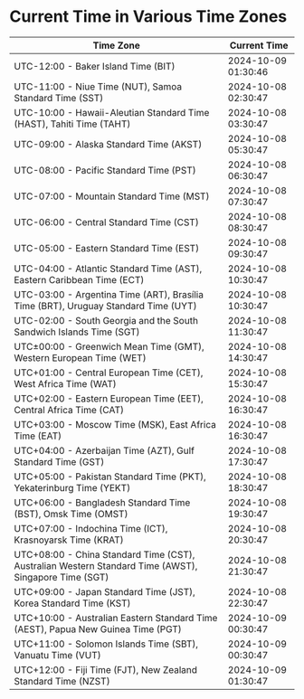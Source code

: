 # Current Time in Various Time Zones

| Time Zone | Current Time |
|-----------|--------------|
| UTC-12:00 - Baker Island Time (BIT) | 2024-10-09 01:30:46 |
| UTC-11:00 - Niue Time (NUT), Samoa Standard Time (SST) | 2024-10-08 02:30:47 |
| UTC-10:00 - Hawaii-Aleutian Standard Time (HAST), Tahiti Time (TAHT) | 2024-10-08 03:30:47 |
| UTC-09:00 - Alaska Standard Time (AKST) | 2024-10-08 05:30:47 |
| UTC-08:00 - Pacific Standard Time (PST) | 2024-10-08 06:30:47 |
| UTC-07:00 - Mountain Standard Time (MST) | 2024-10-08 07:30:47 |
| UTC-06:00 - Central Standard Time (CST) | 2024-10-08 08:30:47 |
| UTC-05:00 - Eastern Standard Time (EST) | 2024-10-08 09:30:47 |
| UTC-04:00 - Atlantic Standard Time (AST), Eastern Caribbean Time (ECT) | 2024-10-08 10:30:47 |
| UTC-03:00 - Argentina Time (ART), Brasília Time (BRT), Uruguay Standard Time (UYT) | 2024-10-08 10:30:47 |
| UTC-02:00 - South Georgia and the South Sandwich Islands Time (SGT) | 2024-10-08 11:30:47 |
| UTC±00:00 - Greenwich Mean Time (GMT), Western European Time (WET) | 2024-10-08 14:30:47 |
| UTC+01:00 - Central European Time (CET), West Africa Time (WAT) | 2024-10-08 15:30:47 |
| UTC+02:00 - Eastern European Time (EET), Central Africa Time (CAT) | 2024-10-08 16:30:47 |
| UTC+03:00 - Moscow Time (MSK), East Africa Time (EAT) | 2024-10-08 16:30:47 |
| UTC+04:00 - Azerbaijan Time (AZT), Gulf Standard Time (GST) | 2024-10-08 17:30:47 |
| UTC+05:00 - Pakistan Standard Time (PKT), Yekaterinburg Time (YEKT) | 2024-10-08 18:30:47 |
| UTC+06:00 - Bangladesh Standard Time (BST), Omsk Time (OMST) | 2024-10-08 19:30:47 |
| UTC+07:00 - Indochina Time (ICT), Krasnoyarsk Time (KRAT) | 2024-10-08 20:30:47 |
| UTC+08:00 - China Standard Time (CST), Australian Western Standard Time (AWST), Singapore Time (SGT) | 2024-10-08 21:30:47 |
| UTC+09:00 - Japan Standard Time (JST), Korea Standard Time (KST) | 2024-10-08 22:30:47 |
| UTC+10:00 - Australian Eastern Standard Time (AEST), Papua New Guinea Time (PGT) | 2024-10-09 00:30:47 |
| UTC+11:00 - Solomon Islands Time (SBT), Vanuatu Time (VUT) | 2024-10-09 00:30:47 |
| UTC+12:00 - Fiji Time (FJT), New Zealand Standard Time (NZST) | 2024-10-09 01:30:47 |
